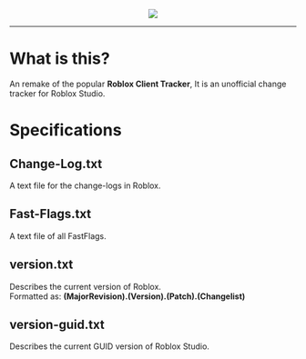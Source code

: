 <p align="center">
  <img src="https://user-images.githubusercontent.com/3926900/106975524-55bb1000-671c-11eb-9b5c-e425c7ae6414.png">
</p>

<hr/>

# What is this?

An remake of the popular **Roblox Client Tracker**, It is an unofficial change tracker for Roblox Studio.

# Specifications

## Change-Log.txt
A text file for the change-logs in Roblox.

## Fast-Flags.txt
A text file of all FastFlags.

## version.txt
Describes the current version of Roblox.<br/>
Formatted as: **(MajorRevision).(Version).(Patch).(Changelist)**

## version-guid.txt
Describes the current GUID version of Roblox Studio.
